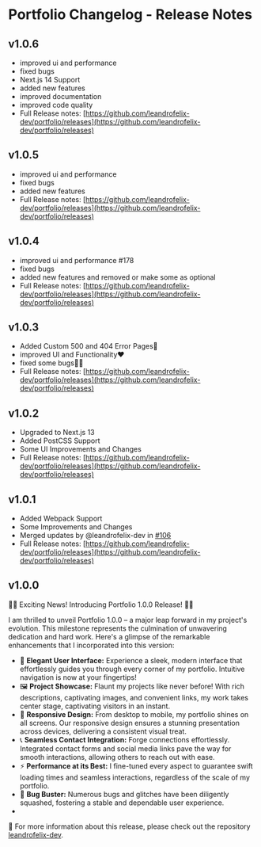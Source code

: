 # Portfolio Changelog - Release Notes

## v1.0.6

- improved ui and performance
- fixed bugs
- Next.js 14 Support
- added new features
- improved documentation
- improved code quality
- Full Release notes: [https://github.com/leandrofelix-dev/portfolio/releases](https://github.com/leandrofelix-dev/portfolio/releases)

## v1.0.5 

- improved ui and performance 
- fixed bugs
- added new features
- Full Release notes: [https://github.com/leandrofelix-dev/portfolio/releases](https://github.com/leandrofelix-dev/portfolio/releases)

## v1.0.4

- improved ui and performance #178
- fixed bugs
- added new features and removed or make some as optional
- Full Release notes: [https://github.com/leandrofelix-dev/portfolio/releases](https://github.com/leandrofelix-dev/portfolio/releases)

## v1.0.3
- Added Custom 500 and 404 Error Pages👻
- improved UI and Functionality❤️
- fixed some bugs✌🏻
- Full Release notes: [https://github.com/leandrofelix-dev/portfolio/releases](https://github.com/leandrofelix-dev/portfolio/releases)

## v1.0.2
- Upgraded to Next.js 13
- Added PostCSS Support
- Some UI Improvements and Changes
- Full Release notes: [https://github.com/leandrofelix-dev/portfolio/releases](https://github.com/leandrofelix-dev/portfolio/releases)

## v1.0.1

- Added Webpack Support
- Some Improvements and Changes
- Merged updates by @leandrofelix-dev in [#106](https://github.com/leandrofelix-dev/portfolio/pull/106)
- Full Release notes: [https://github.com/leandrofelix-dev/portfolio/releases](https://github.com/leandrofelix-dev/portfolio/releases)

## v1.0.0

🚀🎉 Exciting News! Introducing Portfolio 1.0.0 Release! 🎉🚀

I am thrilled to unveil Portfolio 1.0.0 – a major leap forward in my project's evolution. This milestone represents the culmination of unwavering dedication and hard work. Here's a glimpse of the remarkable enhancements that I incorporated into this version:

- 🌟 **Elegant User Interface:** Experience a sleek, modern interface that effortlessly guides you through every corner of my portfolio. Intuitive navigation is now at your fingertips!
- 🖼️ **Project Showcase:** Flaunt my projects like never before! With rich descriptions, captivating images, and convenient links, my work takes center stage, captivating visitors in an instant.
- 📱 **Responsive Design:** From desktop to mobile, my portfolio shines on all screens. Our responsive design ensures a stunning presentation across devices, delivering a consistent visual treat.
- 📞 **Seamless Contact Integration:** Forge connections effortlessly. Integrated contact forms and social media links pave the way for smooth interactions, allowing others to reach out with ease.
- ⚡ **Performance at its Best:** I fine-tuned every aspect to guarantee swift loading times and seamless interactions, regardless of the scale of my portfolio.
- 🐞 **Bug Buster:** Numerous bugs and glitches have been diligently squashed, fostering a stable and dependable user experience.
- 
👻 For more information about this release, please check out the repository [leandrofelix-dev](https://github.com/leandrofelix-dev/portfolio).



